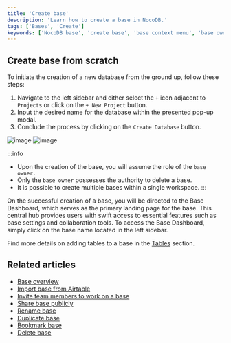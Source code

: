 ```yaml
---
title: 'Create base'
description: 'Learn how to create a base in NocoDB.'
tags: ['Bases', 'Create']
keywords: ['NocoDB base', 'create base', 'base context menu', 'base owner', 'base collaboration', 'base actions', 'base settings', 'base administration', 'base organization']
---
```


## Create base from scratch
To initiate the creation of a new database from the ground up, follow these steps:
1. Navigate to the left sidebar and either select the `+` icon adjacent to `Projects` or click on the `+ New Project` button.
2. Input the desired name for the database within the presented pop-up modal.
3. Conclude the process by clicking on the `Create Database` button.

![image](/img/v2/base/base-create-1.png)
![image](/img/v2/base/base-create-2.png)

:::info
- Upon the creation of the base, you will assume the role of the `base owner.`
- Only the `base owner` possesses the authority to delete a base.
- It is possible to create multiple bases within a single workspace.
:::

On the successful creation of a base, you will be directed to the Base Dashboard, which serves as the primary landing page for the base. This central hub provides users with swift access to essential features such as base settings and collaboration tools. To access the Base Dashboard, simply click on the base name located in the left sidebar.

Find more details on adding tables to a base in the [Tables](/tables/create-table) section.

## Related articles
- [Base overview](/bases/base-overview)
- [Import base from Airtable](/bases/import-base-from-airtable)
- [Invite team members to work on a base](/bases/base-collaboration)
- [Share base publicly](/bases/share-base)
- [Rename base](/bases/actions-on-base#rename-base)
- [Duplicate base](/bases/actions-on-base#duplicate-base)
- [Bookmark base](/bases/actions-on-base#star-base)
- [Delete base](/bases/actions-on-base#delete-base)
